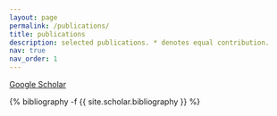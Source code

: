 ```yaml
---
layout: page
permalink: /publications/
title: publications
description: selected publications. * denotes equal contribution.
nav: true
nav_order: 1
---
```


[Google Scholar](https://scholar.google.com/citations?user=jy25fPMAAAAJ&hl=en)

<!-- _pages/publications.md -->
<div class="publications">

{% bibliography -f {{ site.scholar.bibliography }} %}

</div>
